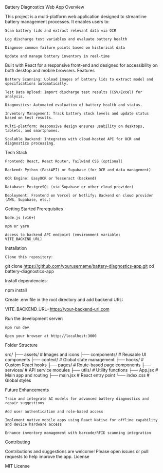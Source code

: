 Battery Diagnostics Web App
Overview

This project is a multi-platform web application designed to streamline battery management processes. It enables users to:

    Scan battery lids and extract relevant data via OCR

    Log discharge test variables and evaluate battery health

    Diagnose common failure points based on historical data

    Update and manage battery inventory in real-time

Built with React for a responsive front-end and designed for accessibility on both desktop and mobile browsers.
Features

    Battery Scanning: Upload images of battery lids to extract model and specifications automatically.

    Test Data Upload: Import discharge test results (CSV/Excel) for analysis.

    Diagnostics: Automated evaluation of battery health and status.

    Inventory Management: Track battery stock levels and update status based on test results.

    Multi-platform: Responsive design ensures usability on desktops, tablets, and smartphones.

    Scalable Backend: Integrates with cloud-hosted API for OCR and diagnostics processing.

Tech Stack

    Frontend: React, React Router, Tailwind CSS (optional)

    Backend: Python (FastAPI) or Supabase (for OCR and data management)

    OCR Engine: EasyOCR or Tesseract (backend)

    Database: PostgreSQL (via Supabase or other cloud provider)

    Deployment: Frontend on Vercel or Netlify; Backend on cloud provider (AWS, Supabase, etc.)

Getting Started
Prerequisites

    Node.js (v16+)

    npm or yarn

    Access to backend API endpoint (environment variable: VITE_BACKEND_URL)

Installation

    Clone this repository:

git clone https://github.com/yourusername/battery-diagnostics-app.git
cd battery-diagnostics-app

Install dependencies:

npm install

Create .env file in the root directory and add backend URL:

VITE_BACKEND_URL=https://your-backend-url.com

Run the development server:

    npm run dev

    Open your browser at http://localhost:3000

Folder Structure

src/
├── assets/           # Images and icons
├── components/       # Reusable UI components
├── context/          # Global state management
├── hooks/            # Custom React hooks
├── pages/            # Route-based page components
├── services/         # API service modules
├── utils/            # Utility functions
├── App.jsx           # Main app and routing
├── main.jsx          # React entry point
└── index.css         # Global styles

Future Enhancements

    Train and integrate AI models for advanced battery diagnostics and repair suggestions

    Add user authentication and role-based access

    Implement native mobile apps using React Native for offline capability and device hardware access

    Enhance inventory management with barcode/RFID scanning integration

Contributing

Contributions and suggestions are welcome! Please open issues or pull requests to help improve the app.
License

MIT License